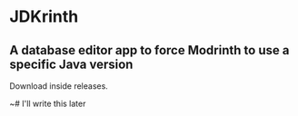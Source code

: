 # JDKrinth
## A database editor app to force Modrinth to use a specific Java version

Download inside releases.

~# I'll write this later

